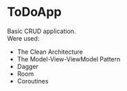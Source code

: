 # ToDoApp
Basic CRUD application.  
Were used:
- The Clean Architecture
- The Model-View-ViewModel Pattern
- Dagger
- Room
- Coroutines
